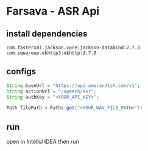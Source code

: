 
# Farsava - ASR Api


## install dependencies

```
com.fasterxml.jackson.core:jackson-databind:2.7.3
com.squareup.okhttp3:okhttp:3.7.0
```

## configs
```java
String baseUrl = "https://api.amerandish.com/v1";
String actionUrl = "/speech/asr";
String authKey = "<YOUR_API_KEY>";

Path filePath = Paths.get("<YOUR_WAV_FILE_PATH>");
```

## run

open in IntelliJ IDEA then run

